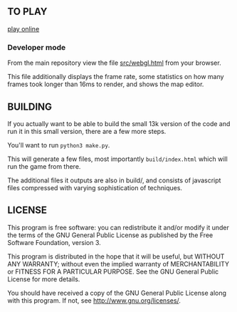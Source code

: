 ## TO PLAY

[play online](https://maldon23.github.io/Doom/doom.html)

### Developer mode

From the main repository view the file [src/webgl.html](src/webgl.html) from your browser.

This file additionally displays the frame rate, some statistics on how many frames took longer than 16ms to render, and shows the map editor.


## BUILDING

If you actually want to be able to build the small 13k version of the code and run it in this small version, there are a few more steps.

You'll want to run `python3 make.py`.

This will generate a few files, most importantly `build/index.html` which will run the game from there.

The additional files it outputs are also in build/, and consists of javascript files compressed with varying sophistication of techniques.


## LICENSE

This program is free software: you can redistribute it and/or modify it under the terms of the GNU General Public License as published by the Free Software Foundation, version 3.

This program is distributed in the hope that it will be useful, but WITHOUT ANY WARRANTY; without even the implied warranty of MERCHANTABILITY or FITNESS FOR A PARTICULAR PURPOSE. See the GNU General Public License for more details.

You should have received a copy of the GNU General Public License along with this program. If not, see http://www.gnu.org/licenses/.

